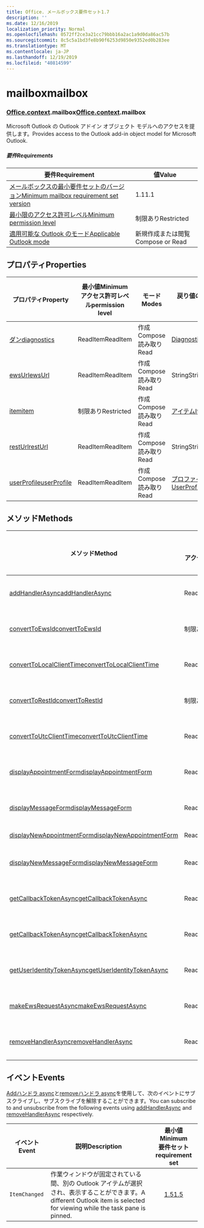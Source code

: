 ```yaml
---
title: Office. メールボックス要件セット1.7
description: ''
ms.date: 12/16/2019
localization_priority: Normal
ms.openlocfilehash: 0572ff2ce3a21cc79bbb16a2ac1a9d0da86ac57b
ms.sourcegitcommit: 8c5c5a1bd3fe8b90f6253d9850e9352ed0b283ee
ms.translationtype: MT
ms.contentlocale: ja-JP
ms.lasthandoff: 12/19/2019
ms.locfileid: "40814599"
---
```

# <a name="mailbox"></a><span data-ttu-id="9b95a-102">mailbox</span><span class="sxs-lookup"><span data-stu-id="9b95a-102">mailbox</span></span>

### <a name="officeofficemdcontextofficecontextmdmailbox"></a><span data-ttu-id="9b95a-103">[Office](office.md)[.context](office.context.md).mailbox</span><span class="sxs-lookup"><span data-stu-id="9b95a-103">[Office](office.md)[.context](office.context.md).mailbox</span></span>

<span data-ttu-id="9b95a-104">Microsoft Outlook の Outlook アドイン オブジェクト モデルへのアクセスを提供します。</span><span class="sxs-lookup"><span data-stu-id="9b95a-104">Provides access to the Outlook add-in object model for Microsoft Outlook.</span></span>

##### <a name="requirements"></a><span data-ttu-id="9b95a-105">要件</span><span class="sxs-lookup"><span data-stu-id="9b95a-105">Requirements</span></span>

|<span data-ttu-id="9b95a-106">要件</span><span class="sxs-lookup"><span data-stu-id="9b95a-106">Requirement</span></span>| <span data-ttu-id="9b95a-107">値</span><span class="sxs-lookup"><span data-stu-id="9b95a-107">Value</span></span>|
|---|---|
|[<span data-ttu-id="9b95a-108">メールボックスの最小要件セットのバージョン</span><span class="sxs-lookup"><span data-stu-id="9b95a-108">Minimum mailbox requirement set version</span></span>](../../requirement-sets/outlook-api-requirement-sets.md)| <span data-ttu-id="9b95a-109">1.1</span><span class="sxs-lookup"><span data-stu-id="9b95a-109">1.1</span></span>|
|[<span data-ttu-id="9b95a-110">最小限のアクセス許可レベル</span><span class="sxs-lookup"><span data-stu-id="9b95a-110">Minimum permission level</span></span>](/outlook/add-ins/understanding-outlook-add-in-permissions)| <span data-ttu-id="9b95a-111">制限あり</span><span class="sxs-lookup"><span data-stu-id="9b95a-111">Restricted</span></span>|
|[<span data-ttu-id="9b95a-112">適用可能な Outlook のモード</span><span class="sxs-lookup"><span data-stu-id="9b95a-112">Applicable Outlook mode</span></span>](/outlook/add-ins/#extension-points)| <span data-ttu-id="9b95a-113">新規作成または閲覧</span><span class="sxs-lookup"><span data-stu-id="9b95a-113">Compose or Read</span></span>|

## <a name="properties"></a><span data-ttu-id="9b95a-114">プロパティ</span><span class="sxs-lookup"><span data-stu-id="9b95a-114">Properties</span></span>

| <span data-ttu-id="9b95a-115">プロパティ</span><span class="sxs-lookup"><span data-stu-id="9b95a-115">Property</span></span> | <span data-ttu-id="9b95a-116">最小値</span><span class="sxs-lookup"><span data-stu-id="9b95a-116">Minimum</span></span><br><span data-ttu-id="9b95a-117">アクセス許可レベル</span><span class="sxs-lookup"><span data-stu-id="9b95a-117">permission level</span></span> | <span data-ttu-id="9b95a-118">モード</span><span class="sxs-lookup"><span data-stu-id="9b95a-118">Modes</span></span> | <span data-ttu-id="9b95a-119">戻り値の種類</span><span class="sxs-lookup"><span data-stu-id="9b95a-119">Return type</span></span> | <span data-ttu-id="9b95a-120">最小値</span><span class="sxs-lookup"><span data-stu-id="9b95a-120">Minimum</span></span><br><span data-ttu-id="9b95a-121">要件セット</span><span class="sxs-lookup"><span data-stu-id="9b95a-121">requirement set</span></span> |
|---|---|---|---|:---:|
| [<span data-ttu-id="9b95a-122">ダン</span><span class="sxs-lookup"><span data-stu-id="9b95a-122">diagnostics</span></span>](office.context.mailbox.diagnostics.md) | <span data-ttu-id="9b95a-123">ReadItem</span><span class="sxs-lookup"><span data-stu-id="9b95a-123">ReadItem</span></span> | <span data-ttu-id="9b95a-124">作成</span><span class="sxs-lookup"><span data-stu-id="9b95a-124">Compose</span></span><br><span data-ttu-id="9b95a-125">読み取り</span><span class="sxs-lookup"><span data-stu-id="9b95a-125">Read</span></span> | [<span data-ttu-id="9b95a-126">Diagnostics</span><span class="sxs-lookup"><span data-stu-id="9b95a-126">Diagnostics</span></span>](/javascript/api/outlook/office.diagnostics?view=outlook-js-1.7) | [<span data-ttu-id="9b95a-127">1.1</span><span class="sxs-lookup"><span data-stu-id="9b95a-127">1.1</span></span>](../requirement-set-1.1/outlook-requirement-set-1.1.md) |
| [<span data-ttu-id="9b95a-128">ewsUrl</span><span class="sxs-lookup"><span data-stu-id="9b95a-128">ewsUrl</span></span>](/javascript/api/outlook/office.mailbox?view=outlook-js-1.7#ewsurl) | <span data-ttu-id="9b95a-129">ReadItem</span><span class="sxs-lookup"><span data-stu-id="9b95a-129">ReadItem</span></span> | <span data-ttu-id="9b95a-130">作成</span><span class="sxs-lookup"><span data-stu-id="9b95a-130">Compose</span></span><br><span data-ttu-id="9b95a-131">読み取り</span><span class="sxs-lookup"><span data-stu-id="9b95a-131">Read</span></span> | <span data-ttu-id="9b95a-132">String</span><span class="sxs-lookup"><span data-stu-id="9b95a-132">String</span></span> | [<span data-ttu-id="9b95a-133">1.1</span><span class="sxs-lookup"><span data-stu-id="9b95a-133">1.1</span></span>](../requirement-set-1.1/outlook-requirement-set-1.1.md) |
| [<span data-ttu-id="9b95a-134">item</span><span class="sxs-lookup"><span data-stu-id="9b95a-134">item</span></span>](office.context.mailbox.item.md) | <span data-ttu-id="9b95a-135">制限あり</span><span class="sxs-lookup"><span data-stu-id="9b95a-135">Restricted</span></span> | <span data-ttu-id="9b95a-136">作成</span><span class="sxs-lookup"><span data-stu-id="9b95a-136">Compose</span></span><br><span data-ttu-id="9b95a-137">読み取り</span><span class="sxs-lookup"><span data-stu-id="9b95a-137">Read</span></span> | [<span data-ttu-id="9b95a-138">アイテム</span><span class="sxs-lookup"><span data-stu-id="9b95a-138">Item</span></span>](/javascript/api/outlook/office.item?view=outlook-js-1.7) | [<span data-ttu-id="9b95a-139">1.1</span><span class="sxs-lookup"><span data-stu-id="9b95a-139">1.1</span></span>](../requirement-set-1.1/outlook-requirement-set-1.1.md) |
| [<span data-ttu-id="9b95a-140">restUrl</span><span class="sxs-lookup"><span data-stu-id="9b95a-140">restUrl</span></span>](/javascript/api/outlook/office.mailbox?view=outlook-js-1.7#resturl) | <span data-ttu-id="9b95a-141">ReadItem</span><span class="sxs-lookup"><span data-stu-id="9b95a-141">ReadItem</span></span> | <span data-ttu-id="9b95a-142">作成</span><span class="sxs-lookup"><span data-stu-id="9b95a-142">Compose</span></span><br><span data-ttu-id="9b95a-143">読み取り</span><span class="sxs-lookup"><span data-stu-id="9b95a-143">Read</span></span> | <span data-ttu-id="9b95a-144">String</span><span class="sxs-lookup"><span data-stu-id="9b95a-144">String</span></span> | [<span data-ttu-id="9b95a-145">1.5</span><span class="sxs-lookup"><span data-stu-id="9b95a-145">1.5</span></span>](../requirement-set-1.5/outlook-requirement-set-1.5.md) |
| [<span data-ttu-id="9b95a-146">userProfile</span><span class="sxs-lookup"><span data-stu-id="9b95a-146">userProfile</span></span>](office.context.mailbox.userProfile.md) | <span data-ttu-id="9b95a-147">ReadItem</span><span class="sxs-lookup"><span data-stu-id="9b95a-147">ReadItem</span></span> | <span data-ttu-id="9b95a-148">作成</span><span class="sxs-lookup"><span data-stu-id="9b95a-148">Compose</span></span><br><span data-ttu-id="9b95a-149">読み取り</span><span class="sxs-lookup"><span data-stu-id="9b95a-149">Read</span></span> | [<span data-ttu-id="9b95a-150">プロファイル</span><span class="sxs-lookup"><span data-stu-id="9b95a-150">UserProfile</span></span>](/javascript/api/outlook/office.userprofile?view=outlook-js-1.7) | [<span data-ttu-id="9b95a-151">1.1</span><span class="sxs-lookup"><span data-stu-id="9b95a-151">1.1</span></span>](../requirement-set-1.1/outlook-requirement-set-1.1.md) |

## <a name="methods"></a><span data-ttu-id="9b95a-152">メソッド</span><span class="sxs-lookup"><span data-stu-id="9b95a-152">Methods</span></span>

| <span data-ttu-id="9b95a-153">メソッド</span><span class="sxs-lookup"><span data-stu-id="9b95a-153">Method</span></span> | <span data-ttu-id="9b95a-154">最小値</span><span class="sxs-lookup"><span data-stu-id="9b95a-154">Minimum</span></span><br><span data-ttu-id="9b95a-155">アクセス許可レベル</span><span class="sxs-lookup"><span data-stu-id="9b95a-155">permission level</span></span> | <span data-ttu-id="9b95a-156">モード</span><span class="sxs-lookup"><span data-stu-id="9b95a-156">Modes</span></span> | <span data-ttu-id="9b95a-157">最小値</span><span class="sxs-lookup"><span data-stu-id="9b95a-157">Minimum</span></span><br><span data-ttu-id="9b95a-158">要件セット</span><span class="sxs-lookup"><span data-stu-id="9b95a-158">requirement set</span></span> |
|---|---|---|:---:|
| [<span data-ttu-id="9b95a-159">addHandlerAsync</span><span class="sxs-lookup"><span data-stu-id="9b95a-159">addHandlerAsync</span></span>](/javascript/api/outlook/office.mailbox?view=outlook-js-1.7#addhandlerasync-eventtype--handler--options--callback-) | <span data-ttu-id="9b95a-160">ReadItem</span><span class="sxs-lookup"><span data-stu-id="9b95a-160">ReadItem</span></span> | <span data-ttu-id="9b95a-161">作成</span><span class="sxs-lookup"><span data-stu-id="9b95a-161">Compose</span></span><br><span data-ttu-id="9b95a-162">読み取り</span><span class="sxs-lookup"><span data-stu-id="9b95a-162">Read</span></span> | [<span data-ttu-id="9b95a-163">1.5</span><span class="sxs-lookup"><span data-stu-id="9b95a-163">1.5</span></span>](../requirement-set-1.5/outlook-requirement-set-1.5.md) |
| [<span data-ttu-id="9b95a-164">convertToEwsId</span><span class="sxs-lookup"><span data-stu-id="9b95a-164">convertToEwsId</span></span>](/javascript/api/outlook/office.mailbox?view=outlook-js-1.7#converttoewsid-itemid--restversion-) | <span data-ttu-id="9b95a-165">制限あり</span><span class="sxs-lookup"><span data-stu-id="9b95a-165">Restricted</span></span> | <span data-ttu-id="9b95a-166">作成</span><span class="sxs-lookup"><span data-stu-id="9b95a-166">Compose</span></span><br><span data-ttu-id="9b95a-167">読み取り</span><span class="sxs-lookup"><span data-stu-id="9b95a-167">Read</span></span> | [<span data-ttu-id="9b95a-168">1.3</span><span class="sxs-lookup"><span data-stu-id="9b95a-168">1.3</span></span>](../requirement-set-1.3/outlook-requirement-set-1.3.md) |
| [<span data-ttu-id="9b95a-169">convertToLocalClientTime</span><span class="sxs-lookup"><span data-stu-id="9b95a-169">convertToLocalClientTime</span></span>](/javascript/api/outlook/office.mailbox?view=outlook-js-1.7#converttolocalclienttime-timevalue-) | <span data-ttu-id="9b95a-170">ReadItem</span><span class="sxs-lookup"><span data-stu-id="9b95a-170">ReadItem</span></span> | <span data-ttu-id="9b95a-171">作成</span><span class="sxs-lookup"><span data-stu-id="9b95a-171">Compose</span></span><br><span data-ttu-id="9b95a-172">読み取り</span><span class="sxs-lookup"><span data-stu-id="9b95a-172">Read</span></span> | [<span data-ttu-id="9b95a-173">1.1</span><span class="sxs-lookup"><span data-stu-id="9b95a-173">1.1</span></span>](../requirement-set-1.1/outlook-requirement-set-1.1.md) |
| [<span data-ttu-id="9b95a-174">convertToRestId</span><span class="sxs-lookup"><span data-stu-id="9b95a-174">convertToRestId</span></span>](/javascript/api/outlook/office.mailbox?view=outlook-js-1.7#converttorestid-itemid--restversion-) | <span data-ttu-id="9b95a-175">制限あり</span><span class="sxs-lookup"><span data-stu-id="9b95a-175">Restricted</span></span> | <span data-ttu-id="9b95a-176">作成</span><span class="sxs-lookup"><span data-stu-id="9b95a-176">Compose</span></span><br><span data-ttu-id="9b95a-177">読み取り</span><span class="sxs-lookup"><span data-stu-id="9b95a-177">Read</span></span> | [<span data-ttu-id="9b95a-178">1.3</span><span class="sxs-lookup"><span data-stu-id="9b95a-178">1.3</span></span>](../requirement-set-1.3/outlook-requirement-set-1.3.md) |
| [<span data-ttu-id="9b95a-179">convertToUtcClientTime</span><span class="sxs-lookup"><span data-stu-id="9b95a-179">convertToUtcClientTime</span></span>](/javascript/api/outlook/office.mailbox?view=outlook-js-1.7#converttoutcclienttime-input-) | <span data-ttu-id="9b95a-180">ReadItem</span><span class="sxs-lookup"><span data-stu-id="9b95a-180">ReadItem</span></span> | <span data-ttu-id="9b95a-181">作成</span><span class="sxs-lookup"><span data-stu-id="9b95a-181">Compose</span></span><br><span data-ttu-id="9b95a-182">読み取り</span><span class="sxs-lookup"><span data-stu-id="9b95a-182">Read</span></span> | [<span data-ttu-id="9b95a-183">1.1</span><span class="sxs-lookup"><span data-stu-id="9b95a-183">1.1</span></span>](../requirement-set-1.1/outlook-requirement-set-1.1.md) |
| [<span data-ttu-id="9b95a-184">displayAppointmentForm</span><span class="sxs-lookup"><span data-stu-id="9b95a-184">displayAppointmentForm</span></span>](/javascript/api/outlook/office.mailbox?view=outlook-js-1.7#displayappointmentform-itemid-) | <span data-ttu-id="9b95a-185">ReadItem</span><span class="sxs-lookup"><span data-stu-id="9b95a-185">ReadItem</span></span> | <span data-ttu-id="9b95a-186">作成</span><span class="sxs-lookup"><span data-stu-id="9b95a-186">Compose</span></span><br><span data-ttu-id="9b95a-187">読み取り</span><span class="sxs-lookup"><span data-stu-id="9b95a-187">Read</span></span> | [<span data-ttu-id="9b95a-188">1.1</span><span class="sxs-lookup"><span data-stu-id="9b95a-188">1.1</span></span>](../requirement-set-1.1/outlook-requirement-set-1.1.md) |
| [<span data-ttu-id="9b95a-189">displayMessageForm</span><span class="sxs-lookup"><span data-stu-id="9b95a-189">displayMessageForm</span></span>](/javascript/api/outlook/office.mailbox?view=outlook-js-1.7#displaymessageform-itemid-) | <span data-ttu-id="9b95a-190">ReadItem</span><span class="sxs-lookup"><span data-stu-id="9b95a-190">ReadItem</span></span> | <span data-ttu-id="9b95a-191">作成</span><span class="sxs-lookup"><span data-stu-id="9b95a-191">Compose</span></span><br><span data-ttu-id="9b95a-192">読み取り</span><span class="sxs-lookup"><span data-stu-id="9b95a-192">Read</span></span> | [<span data-ttu-id="9b95a-193">1.1</span><span class="sxs-lookup"><span data-stu-id="9b95a-193">1.1</span></span>](../requirement-set-1.1/outlook-requirement-set-1.1.md) |
| [<span data-ttu-id="9b95a-194">displayNewAppointmentForm</span><span class="sxs-lookup"><span data-stu-id="9b95a-194">displayNewAppointmentForm</span></span>](/javascript/api/outlook/office.mailbox?view=outlook-js-1.7#displaynewappointmentform-parameters-) | <span data-ttu-id="9b95a-195">ReadItem</span><span class="sxs-lookup"><span data-stu-id="9b95a-195">ReadItem</span></span> | <span data-ttu-id="9b95a-196">読み取り</span><span class="sxs-lookup"><span data-stu-id="9b95a-196">Read</span></span> | [<span data-ttu-id="9b95a-197">1.1</span><span class="sxs-lookup"><span data-stu-id="9b95a-197">1.1</span></span>](../requirement-set-1.1/outlook-requirement-set-1.1.md) |
| [<span data-ttu-id="9b95a-198">displayNewMessageForm</span><span class="sxs-lookup"><span data-stu-id="9b95a-198">displayNewMessageForm</span></span>](/javascript/api/outlook/office.mailbox?view=outlook-js-1.7#displaynewmessageform-parameters-) | <span data-ttu-id="9b95a-199">ReadItem</span><span class="sxs-lookup"><span data-stu-id="9b95a-199">ReadItem</span></span> | <span data-ttu-id="9b95a-200">作成</span><span class="sxs-lookup"><span data-stu-id="9b95a-200">Compose</span></span><br><span data-ttu-id="9b95a-201">読み取り</span><span class="sxs-lookup"><span data-stu-id="9b95a-201">Read</span></span> | [<span data-ttu-id="9b95a-202">1.6</span><span class="sxs-lookup"><span data-stu-id="9b95a-202">1.6</span></span>](../requirement-set-1.6/outlook-requirement-set-1.6.md) |
| [<span data-ttu-id="9b95a-203">getCallbackTokenAsync</span><span class="sxs-lookup"><span data-stu-id="9b95a-203">getCallbackTokenAsync</span></span>](/javascript/api/outlook/office.mailbox?view=outlook-js-1.7#getcallbacktokenasync-options--callback-) | <span data-ttu-id="9b95a-204">ReadItem</span><span class="sxs-lookup"><span data-stu-id="9b95a-204">ReadItem</span></span> | <span data-ttu-id="9b95a-205">作成</span><span class="sxs-lookup"><span data-stu-id="9b95a-205">Compose</span></span><br><span data-ttu-id="9b95a-206">読み取り</span><span class="sxs-lookup"><span data-stu-id="9b95a-206">Read</span></span> | [<span data-ttu-id="9b95a-207">1.5</span><span class="sxs-lookup"><span data-stu-id="9b95a-207">1.5</span></span>](../requirement-set-1.5/outlook-requirement-set-1.5.md) |
| [<span data-ttu-id="9b95a-208">getCallbackTokenAsync</span><span class="sxs-lookup"><span data-stu-id="9b95a-208">getCallbackTokenAsync</span></span>](/javascript/api/outlook/office.mailbox?view=outlook-js-1.7#getcallbacktokenasync-callback--usercontext-) | <span data-ttu-id="9b95a-209">ReadItem</span><span class="sxs-lookup"><span data-stu-id="9b95a-209">ReadItem</span></span> | <span data-ttu-id="9b95a-210">作成</span><span class="sxs-lookup"><span data-stu-id="9b95a-210">Compose</span></span><br><span data-ttu-id="9b95a-211">読み取り</span><span class="sxs-lookup"><span data-stu-id="9b95a-211">Read</span></span> | [<span data-ttu-id="9b95a-212">1.3</span><span class="sxs-lookup"><span data-stu-id="9b95a-212">1.3</span></span>](../requirement-set-1.3/outlook-requirement-set-1.3.md)<br>[<span data-ttu-id="9b95a-213">1.1</span><span class="sxs-lookup"><span data-stu-id="9b95a-213">1.1</span></span>](../requirement-set-1.1/outlook-requirement-set-1.1.md) |
| [<span data-ttu-id="9b95a-214">getUserIdentityTokenAsync</span><span class="sxs-lookup"><span data-stu-id="9b95a-214">getUserIdentityTokenAsync</span></span>](/javascript/api/outlook/office.mailbox?view=outlook-js-1.7#getuseridentitytokenasync-callback--usercontext-) | <span data-ttu-id="9b95a-215">ReadItem</span><span class="sxs-lookup"><span data-stu-id="9b95a-215">ReadItem</span></span> | <span data-ttu-id="9b95a-216">作成</span><span class="sxs-lookup"><span data-stu-id="9b95a-216">Compose</span></span><br><span data-ttu-id="9b95a-217">読み取り</span><span class="sxs-lookup"><span data-stu-id="9b95a-217">Read</span></span> | [<span data-ttu-id="9b95a-218">1.1</span><span class="sxs-lookup"><span data-stu-id="9b95a-218">1.1</span></span>](../requirement-set-1.1/outlook-requirement-set-1.1.md) |
| [<span data-ttu-id="9b95a-219">makeEwsRequestAsync</span><span class="sxs-lookup"><span data-stu-id="9b95a-219">makeEwsRequestAsync</span></span>](/javascript/api/outlook/office.mailbox?view=outlook-js-1.7#makeewsrequestasync-data--callback--usercontext-) | <span data-ttu-id="9b95a-220">ReadWriteMailbox</span><span class="sxs-lookup"><span data-stu-id="9b95a-220">ReadWriteMailbox</span></span> | <span data-ttu-id="9b95a-221">作成</span><span class="sxs-lookup"><span data-stu-id="9b95a-221">Compose</span></span><br><span data-ttu-id="9b95a-222">読み取り</span><span class="sxs-lookup"><span data-stu-id="9b95a-222">Read</span></span> | [<span data-ttu-id="9b95a-223">1.1</span><span class="sxs-lookup"><span data-stu-id="9b95a-223">1.1</span></span>](../requirement-set-1.1/outlook-requirement-set-1.1.md) |
| [<span data-ttu-id="9b95a-224">removeHandlerAsync</span><span class="sxs-lookup"><span data-stu-id="9b95a-224">removeHandlerAsync</span></span>](/javascript/api/outlook/office.mailbox?view=outlook-js-1.7#removehandlerasync-eventtype--options--callback-) | <span data-ttu-id="9b95a-225">ReadItem</span><span class="sxs-lookup"><span data-stu-id="9b95a-225">ReadItem</span></span> | <span data-ttu-id="9b95a-226">作成</span><span class="sxs-lookup"><span data-stu-id="9b95a-226">Compose</span></span><br><span data-ttu-id="9b95a-227">読み取り</span><span class="sxs-lookup"><span data-stu-id="9b95a-227">Read</span></span> | [<span data-ttu-id="9b95a-228">1.5</span><span class="sxs-lookup"><span data-stu-id="9b95a-228">1.5</span></span>](../requirement-set-1.5/outlook-requirement-set-1.5.md) |

## <a name="events"></a><span data-ttu-id="9b95a-229">イベント</span><span class="sxs-lookup"><span data-stu-id="9b95a-229">Events</span></span>

<span data-ttu-id="9b95a-230">[Addハンドラ async](/javascript/api/outlook/office.mailbox?view=outlook-js-1.7#addhandlerasync-eventtype--handler--options--callback-)と[removeハンドラ async](/javascript/api/outlook/office.mailbox?view=outlook-js-1.7#removehandlerasync-eventtype--options--callback-)を使用して、次のイベントにサブスクライブし、サブスクライブを解除することができます。</span><span class="sxs-lookup"><span data-stu-id="9b95a-230">You can subscribe to and unsubscribe from the following events using [addHandlerAsync](/javascript/api/outlook/office.mailbox?view=outlook-js-1.7#addhandlerasync-eventtype--handler--options--callback-) and [removeHandlerAsync](/javascript/api/outlook/office.mailbox?view=outlook-js-1.7#removehandlerasync-eventtype--options--callback-) respectively.</span></span>

| <span data-ttu-id="9b95a-231">イベント</span><span class="sxs-lookup"><span data-stu-id="9b95a-231">Event</span></span> | <span data-ttu-id="9b95a-232">説明</span><span class="sxs-lookup"><span data-stu-id="9b95a-232">Description</span></span> | <span data-ttu-id="9b95a-233">最小値</span><span class="sxs-lookup"><span data-stu-id="9b95a-233">Minimum</span></span><br><span data-ttu-id="9b95a-234">要件セット</span><span class="sxs-lookup"><span data-stu-id="9b95a-234">requirement set</span></span> |
|---|---|:---:|
|`ItemChanged`| <span data-ttu-id="9b95a-235">作業ウィンドウが固定されている間、別の Outlook アイテムが選択され、表示することができます。</span><span class="sxs-lookup"><span data-stu-id="9b95a-235">A different Outlook item is selected for viewing while the task pane is pinned.</span></span> | [<span data-ttu-id="9b95a-236">1.5</span><span class="sxs-lookup"><span data-stu-id="9b95a-236">1.5</span></span>](../requirement-set-1.5/outlook-requirement-set-1.5.md) |
